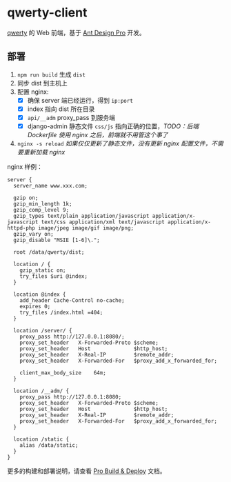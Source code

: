 # qwerty-client

[qwerty](http://getqwerty.org/) 的 Web 前端，基于 [Ant Design Pro](https://pro.ant.design/index-cn) 开发。

## 部署

1. `npm run build` 生成 `dist`
2. 同步 dist 到主机上
3. 配置 nginx:
    + [x] 确保 server 端已经运行，得到 `ip:port`
    + [x] index 指向 dist 所在目录
    + [x] `api/__adm` proxy_pass 到服务端
    + [x] django-admin 静态文件 `css/js` 指向正确的位置，_TODO：后端 Dockerfile 使用 nginx 之后，前端就不用管这个事了_
4. `nginx -s reload` _如果仅仅更新了静态文件，没有更新 nginx 配置文件，不需要重新加载 nginx_

nginx 样例：

``` nginx
server {
  server_name www.xxx.com;

  gzip on;
  gzip_min_length 1k;
  gzip_comp_level 9;
  gzip_types text/plain application/javascript application/x-javascript text/css application/xml text/javascript application/x-httpd-php image/jpeg image/gif image/png;
  gzip_vary on;
  gzip_disable "MSIE [1-6]\.";

  root /data/qwerty/dist;

  location / {
    gzip_static on;
    try_files $uri @index;
  }

  location @index {
    add_header Cache-Control no-cache;
    expires 0;
    try_files /index.html =404;
  }

  location /server/ {
    proxy_pass http://127.0.0.1:8080/;
    proxy_set_header   X-Forwarded-Proto $scheme;
    proxy_set_header   Host              $http_host;
    proxy_set_header   X-Real-IP         $remote_addr;
    proxy_set_header   X-Forwarded-For   $proxy_add_x_forwarded_for;

    client_max_body_size    64m;
  }

  location /__adm/ {
    proxy_pass http://127.0.0.1:8080;
    proxy_set_header   X-Forwarded-Proto $scheme;
    proxy_set_header   Host              $http_host;
    proxy_set_header   X-Real-IP         $remote_addr;
    proxy_set_header   X-Forwarded-For   $proxy_add_x_forwarded_for;
  }

  location /static {
    alias /data/static;
  }
}
```

更多的构建和部署说明，请查看 [Pro Build & Deploy](https://pro.ant.design/docs/deploy) 文档。
